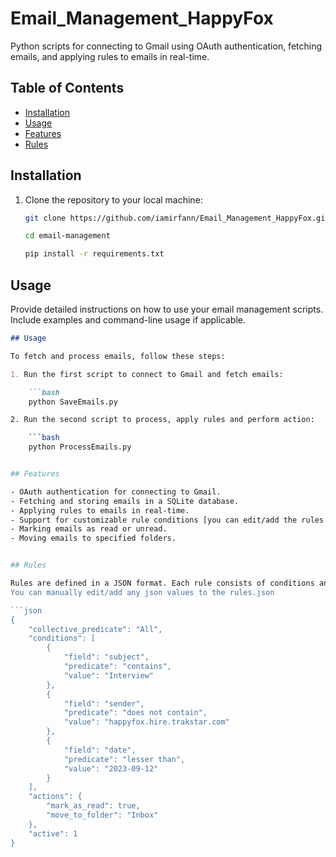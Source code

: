 # Email_Management_HappyFox

Python scripts for connecting to Gmail using OAuth authentication, fetching emails, and applying rules to emails in real-time.


## Table of Contents

- [Installation](#installation)
- [Usage](#usage)
- [Features](#features)
- [Rules](#rules)


## Installation

1. Clone the repository to your local machine:

    ```bash
    git clone https://github.com/iamirfann/Email_Management_HappyFox.git

    cd email-management

    pip install -r requirements.txt


## Usage

Provide detailed instructions on how to use your email management scripts. Include examples and command-line usage if applicable.

```markdown
## Usage

To fetch and process emails, follow these steps:

1. Run the first script to connect to Gmail and fetch emails:

    ```bash
    python SaveEmails.py

2. Run the second script to process, apply rules and perform action:

    ```bash
    python ProcessEmails.py


## Features

- OAuth authentication for connecting to Gmail.
- Fetching and storing emails in a SQLite database.
- Applying rules to emails in real-time.
- Support for customizable rule conditions [you can edit/add the rules.json for your customizable rules].
- Marking emails as read or unread.
- Moving emails to specified folders.


## Rules

Rules are defined in a JSON format. Each rule consists of conditions and actions. Here's an example:
You can manually edit/add any json values to the rules.json 

```json
{
    "collective_predicate": "All",
    "conditions": [
        {
            "field": "subject",
            "predicate": "contains",
            "value": "Interview"
        },
        {
            "field": "sender",
            "predicate": "does not contain",
            "value": "happyfox.hire.trakstar.com"
        },
        {
            "field": "date",
            "predicate": "lesser than",
            "value": "2023-09-12"
        }
    ],
    "actions": {
        "mark_as_read": true,
        "move_to_folder": "Inbox"
    },
    "active": 1
}
